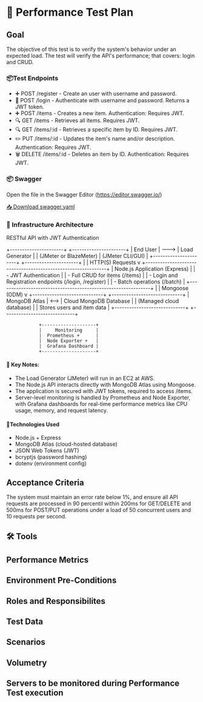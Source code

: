# 🧪 Performance Test Plan

## Goal
The objective of this test is to verify the system's behavior under an expected load.
The test will verify the API's performance; that covers: login and CRUD.

### 📦Test Endpoints
- ➕ POST /register - Create an user with username and password.
- 🔐 POST /login - Authenticate with username and password. Returns a JWT token.
- ➕ POST /items -  Creates a new item. Authentication: Requires JWT.
- 🔍 GET /items - Retrieves all items. Requires JWT.
- 🔍 GET /items/:id - Retrieves a specific item by ID. Requires JWT.
- ✏️ PUT /items/:id - Updates the item's name and/or description. Authentication: Requires JWT.
- 🗑️ DELETE /items/:id - Deletes an item by ID. Authentication: Requires JWT.


### 📦 Swagger
Open the file in the Swagger Editor (https://editor.swagger.io/)

[📥 Download swagger.yaml](https://github.com/almeidas-tatiane/robust-api-performance/raw/main/swagger.yaml)

### 🔧 Infrastructure Architecture 
RESTful API with JWT Authentication

+----------------------+           +----------------------+
|     End User         |  --->     |   Load Generator     |
| (JMeter or BlazeMeter)           |  (JMeter CLI/GUI)    |
+----------------------+           +----------------------+
                                           |
                                           | HTTP(S) Requests
                                           v
+--------------------------------------------------------------+
|                  Node.js Application (Express)              |
|  - JWT Authentication                                        |
|  - Full CRUD for items (/items)                              |
|  - Login and Registration endpoints (/login, /register)      |
|  - Batch operations (/batch)                                 |
+--------------------------------------------------------------+
                                           |
                                           | Mongoose (ODM)
                                           v
+-----------------------------+       +-----------------------------+
|        MongoDB Atlas        | <-->  |  Cloud MongoDB Database     |
|   (Managed cloud database)  |       | Stores users and item data  |
+-----------------------------+       +-----------------------------+

                +--------------------+
                |     Monitoring     |
                |  Prometheus +      |
                |  Node Exporter +   |
                |  Grafana Dashboard |
                +--------------------+

#### 🧪 Key Notes:
- The Load Generator (JMeter) will run in an EC2 at AWS.
- The Node.js API interacts directly with MongoDB Atlas using Mongoose.
- The application is secured with JWT tokens, required to access /items.
- Server-level monitoring is handled by Prometheus and Node Exporter, with Grafana dashboards for real-time performance metrics like CPU usage, memory, and request latency.

#### 🔧Technologies Used

- Node.js + Express  
- MongoDB Atlas (cloud-hosted database)  
- JSON Web Tokens (JWT)  
- bcryptjs (password hashing)  
- dotenv (environment config)  

## Acceptance Criteria
The system must maintain an error rate below 1%, and ensure all API requests are processed in 90 percentil within 200ms for GET/DELETE and 500ms for POST/PUT operations under a load of 50 concurrent users and 10 requests per second.

## 🛠️ Tools

## Performance Metrics

## Environment Pre-Conditions

## Roles and Responsibilites

## Test Data

## Scenarios

## Volumetry

## Servers to be monitored during Performance Test execution

